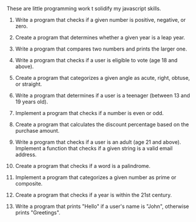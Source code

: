 These are little programming work t solidify my javascript skills.


1. Write a program that checks if a given number is positive, negative, or zero.

2. Create a program that determines whether a given year is a leap year.

3. Write a program that compares two numbers and prints the larger one.

4. Write a program  that checks if a user is eligible to vote (age 18 and above).

5. Create a program that categorizes a given angle as acute, right, obtuse, or straight.

6. Write a program that determines if a user is a teenager (between 13 and 19 years old).

7. Implement a program that checks if a number is even or odd.

8. Create a program that calculates the discount percentage based on the purchase amount.

9. Write a program that checks if a user is an adult (age 21 and above).
Implement a function that checks if a given string is a valid email address.

10. Create a program that checks if a word is a palindrome.

11. Implement a program that categorizes a given number as prime or composite.

12. Create a program that checks if a year is within the 21st century.

13. Write a program that prints "Hello" if a user's name is "John", otherwise prints "Greetings".